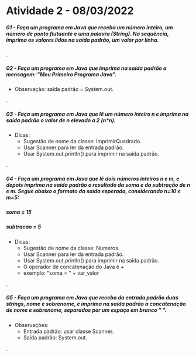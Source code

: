 # Atividade 2 - 08/03/2022

##### 01 - Faça um programa em Java que receba um número inteiro, um número de ponto flutuante e uma palavra (String). Na sequência, imprima os valores lidos na saída padrão, um valor por linha.
    
.
##### 02 - Faça um programa em Java que imprima na saída padrão a mensagem: "Meu Primeiro Programa Java".
- Observação: saída padrão = System.out.

.
##### 03 - Faça um programa em Java que lê um número inteiro n e imprima na saída padrão o valor de n elevado a 2 (n*n).
- Dicas:
  - Sugestão de nome da classe: ImprimirQuadrado.
  - Usar Scanner para ler da entrada padrão.
  - Usar System.out.println() para imprimir na saída padrão.
    
.
##### 04 - Faça um programa em Java que lê dois números inteiros n e m, e depois imprima na saída padrão o resultado da soma e da subtração de n e m. Segue abaixo o formato da saída esperada, considerando n=10 e m=5:
##### soma = 15
##### subtracao = 5
- Dicas:
  - Sugestão de nome da classe: Numeros.
  - Usar Scanner para ler da entrada padrão.
  - Usar System.out.println() para imprimir na saída padrão.
  - O operador de concatenação do Java é +
  - exemplo: "soma = " + var_valor
  
.
##### 05 - Faça um programa em Java que receba da entrada padrão duas strings, nome e sobrenome, e imprima na saída padrão a concatenação de nome e sobrenome, separados por um espaço em branco " ".
- Observações:
  - Entrada padrão: usar classe Scanner.
  - Saída padrão: System.out.
 
.
